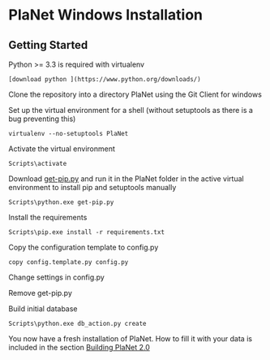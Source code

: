 # PlaNet Windows Installation

## Getting Started


Python >= 3.3 is required with virtualenv

    [download python ](https://www.python.org/downloads/)


Clone the repository into a directory PlaNet using the Git Client for windows

Set up the virtual environment for a shell (without setuptools as there is a bug preventing this)

    virtualenv --no-setuptools PlaNet

Activate the virtual environment

    Scripts\activate

Download [get-pip.py](https://bootstrap.pypa.io/get-pip.py) and run it in the PlaNet folder in the active
virtual environment to install pip and setuptools manually

    Scripts\python.exe get-pip.py

Install the requirements

    Scripts\pip.exe install -r requirements.txt

Copy the configuration template to config.py

    copy config.template.py config.py

Change settings in config.py

Remove get-pip.py

Build initial database

    Scripts\python.exe db_action.py create

You now have a fresh installation of PlaNet. How to fill it with your data is included in the section [Building PlaNet 2.0](./building_planet.md)